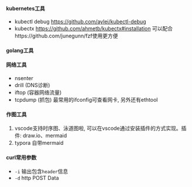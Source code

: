 #### kubernetes工具
- kubectl debug  https://github.com/aylei/kubectl-debug
- kubectx https://github.com/ahmetb/kubectx#installation 可以配合https://github.com/junegunn/fzf使用更方便

#### golang工具

#### 网络工具
- nsenter
- drill (DNS诊断)
- iftop (容器网络流量)
- tcpdump (抓包)
最常用的ifconfig可查看网卡, 另外还有ethtool

#### 作图工具
1. vscode支持时序图、泳道图啦, 可以在vscode通过安装插件的方式实现。插件: draw.io、mermaid
2. typora 自带mermaid

#### curl常用参数
- `-i` 输出包含`header`信息
- `-d` http POST Data
